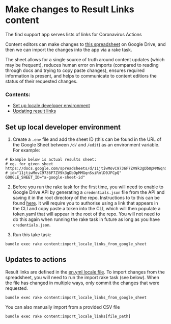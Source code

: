 # Make changes to Result Links content

The find support app serves lists of links for Coronavirus Actions

Content editors can make changes to [this spreadsheet](https://docs.google.com/spreadsheets/d/11jtiwMovC9736F7ZV9k3gDbOpMMGqnSsiRmlD0JFCpQ/edit#gid=754001789) on Google Drive, and then we can import the changes into the app via a rake task.

The sheet allows for a single source of truth around content updates (which may be frequent), reduces human error on imports (compared to reading through docs and trying to copy paste changes), ensures required information is present, and helps to communicate to content editiors the status of their requested changes.

### Contents:

- [Set up locale developer environment](#set-up-local-developer-environment)
- [Updating result links](#updates-to-actions)

## Set up local developer environment

1. Create a `.env` file and add the sheet ID (this can be found in the URL of the Google Sheet between `/d/` and `/edit`) as an environment variable. For example:

```
# Example below is actual results sheet:
# eg. for given sheet https://docs.google.com/spreadsheets/d/11jtiwMovC9736F7ZV9k3gDbOpMMGqnSsiRmlD0JFCpQ/edit
# id="11jtiwMovC9736F7ZV9k3gDbOpMMGqnSsiRmlD0JFCpQ"
GOOGLE_SHEET_ID="a-google-sheet-id"
```

2. Before you run the rake task for the first time, you will need to enable to Google Drive API by generating a `credentials.json` file from the API and saving it in the root directory of the repo.  Instructions to to this can be found [here](https://developers.google.com/drive/api/v3/quickstart/ruby). It will require you to authorise using a link that appears in the CLI and copy paste a token into the CLI, which will then populate a token.yaml that will appear in the root of the repo. You will not need to do this again when running the rake task in future as long as you have `credentials.json`.

3. Run this take task:

```
bundle exec rake content:import_locale_links_from_google_sheet
```


## Updates to actions

Result links are defined in the [en.yml locale file](https://github.com/alphagov/govuk-coronavirus-find-support/blob/master/config/locales/en.yml). To import changes from the spreadsheet, you will need to run the import rake task (see below).  When the file has changed in multiple ways, only commit the changes that were requested.

```
bundle exec rake content:import_locale_links_from_google_sheet
```

You can also manually import from a provided CSV file

```
bundle exec rake content:import_locale_links[file_path]
```
